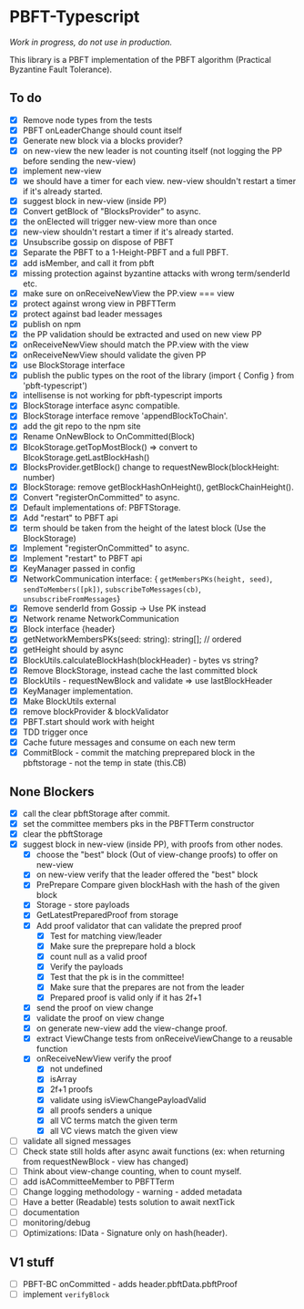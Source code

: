 # PBFT-Typescript

*Work in progress, do not use in production.*

This library is a PBFT implementation of the PBFT algorithm (Practical Byzantine Fault Tolerance).

## To do

- [x] Remove node types from the tests
- [x] PBFT onLeaderChange should count itself
- [x] Generate new block via a blocks provider?
- [x] on new-view the new leader is not counting itself (not logging the PP before sending the new-view)
- [x] implement new-view
- [x] we should have a timer for each view. new-view shouldn't restart a timer if it's already started.
- [x] suggest block in new-view (inside PP)
- [x] Convert getBlock of "BlocksProvider" to async.
- [x] the onElected will trigger new-view more than once
- [x] new-view shouldn't restart a timer if it's already started.
- [x] Unsubscribe gossip on dispose of PBFT
- [x] Separate the PBFT to a 1-Height-PBFT and a full PBFT.
- [x] add isMember, and call it from pbft
- [x] missing protection against byzantine attacks with wrong term/senderId etc.
- [x] make sure on onReceiveNewView the PP.view === view
- [x] protect against wrong view in PBFTTerm
- [x] protect against bad leader messages
- [x] publish on npm
- [x] the PP validation should be extracted and used on new view PP
- [x] onReceiveNewView should match the PP.view with the view
- [x] onReceiveNewView should validate the given PP
- [x] use BlockStorage interface
- [x] publish the public types on the root of the library (import { Config } from 'pbft-typescript')
- [x] intellisense is not working for pbft-typescript imports
- [x] BlockStorage interface async compatible.
- [x] BlockStorage interface remove 'appendBlockToChain'.
- [x] add the git repo to the npm site
- [x] Rename OnNewBlock to OnCommitted(Block)
- [x] BlcokStorage.getTopMostBlock() => convert to BlcokStorage.getLastBlockHash()
- [x] BlocksProvider.getBlock() change to requestNewBlock(blockHeight: number)
- [x] BlockStorage: remove getBlockHashOnHeight(), getBlockChainHeight().
- [x] Convert "registerOnCommitted" to async.
- [x] Default implementations of: PBFTStorage.
- [x] Add "restart" to PBFT api
- [x] term should be taken from the height of the latest block (Use the BlockStorage)
- [x] Implement "registerOnCommitted" to async.
- [x] Implement "restart" to PBFT api
- [x] KeyManager passed in config
- [x] NetworkCommunication interface: { `getMembersPKs(height, seed)`, `sendToMembers([pk])`, `subscribeToMessages(cb)`, `unsubscribeFromMessages`}
- [x] Remove senderId from Gossip -> Use PK instead
- [x] Network rename NetworkCommunication
- [x] Block interface {header}
- [x] getNetworkMembersPKs(seed: string): string[]; // ordered
- [x] getHeight should by async
- [x] BlockUtils.calculateBlockHash(blockHeader) - bytes vs string?
- [x] Remove BlockStorage, instead cache the last committed block
- [x] BlockUtils - requestNewBlock and validate => use lastBlockHeader
- [x] KeyManager implementation.
- [x] Make BlockUtils external
- [x] remove blockProvider & blockValidator
- [x] PBFT.start should work with height
- [x] TDD trigger once
- [x] Cache future messages and consume on each new term
- [x] CommitBlock - commit the matching preprepared block in the pbftstorage - not the temp in state (this.CB)
  
## None Blockers

- [x] call the clear pbftStorage after commit.
- [x] set the committee members pks in the PBFTTerm constructor
- [x] clear the pbftStorage
- [x] suggest block in new-view (inside PP), with proofs from other nodes.
  - [x] choose the "best" block (Out of view-change proofs) to offer on new-view
  - [x] on new-view verify that the leader offered the "best" block
  - [x] PrePrepare Compare given blockHash with the hash of the given block
  - [x] Storage - store payloads
  - [x] GetLatestPreparedProof from storage
  - [x] Add proof validator that can validate the prepred proof
    - [x] Test for matching view/leader
    - [x] Make sure the preprepare hold a block
    - [x] count null as a valid proof
    - [x] Verify the payloads
    - [x] Test that the pk is in the committee!
    - [x] Make sure that the prepares are not from the leader
    - [x] Prepared proof is valid only if it has 2f+1
  - [x] send the proof on view change
  - [x] validate the proof on view change
  - [x] on generate new-view add the view-change proof.
  - [x] extract ViewChange tests from onReceiveViewChange to a reusable function
  - [x] onReceiveNewView verify the proof
    - [x] not undefined
    - [x] isArray
    - [x] 2f+1 proofs
    - [x] validate using isViewChangePayloadValid
    - [x] all proofs senders a unique
    - [x] all VC terms match the given term
    - [x] all VC views match the given view
- [ ] validate all signed messages
- [ ] Check state still holds after async await functions (ex: when returning from requestNewBlock - view has changed)
- [ ] Think about view-change counting, when to count myself.
- [ ] add isACommitteeMember to PBFTTerm
- [ ] Change logging methodology - warning - added metadata
- [ ] Have a better (Readable) tests solution to await nextTick
- [ ] documentation
- [ ] monitoring/debug
- [ ] Optimizations: IData - Signature only on hash(header).

## V1 stuff

- [ ] PBFT-BC onCommitted - adds header.pbftData.pbftProof
- [ ] implement `verifyBlock`
